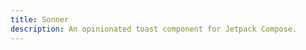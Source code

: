 ```yaml
---
title: Sonner
description: An opinionated toast component for Jetpack Compose.
---
```


<DocsPage 
    :title="frontmatter.title" 
    :description="frontmatter.description"
    path="views/components/Sonner.md">

</DocsPage>
